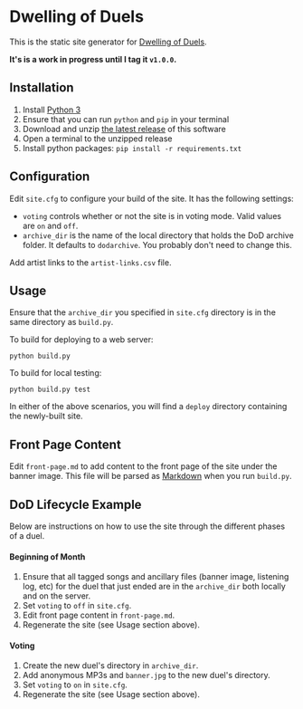# Dwelling of Duels

This is the static site generator for [Dwelling of Duels].

**It's is a work in progress until I tag it `v1.0.0`.**

## Installation

1. Install [Python 3]
2. Ensure that you can run `python` and `pip` in your terminal
3. Download and unzip [the latest release] of this software
4. Open a terminal to the unzipped release
5. Install python packages: `pip install -r requirements.txt`

## Configuration

Edit `site.cfg` to configure your build of the site. It has the following
settings:

- `voting` controls whether or not the site is in voting mode. Valid values are
`on` and `off`.
- `archive_dir` is the name of the local directory that holds the DoD archive
folder. It defaults to `dodarchive`. You probably don't need to change this.

Add artist links to the `artist-links.csv` file.

## Usage

Ensure that the `archive_dir` you specified in `site.cfg` directory is in the
same directory as `build.py`.

To build for deploying to a web server:

`python build.py`

To build for local testing:

`python build.py test`

In either of the above scenarios, you will find a `deploy` directory containing
the newly-built site.

## Front Page Content

Edit `front-page.md` to add content to the front page of the site under the
banner image. This file will be parsed as [Markdown] when you run `build.py`.

## DoD Lifecycle Example

Below are instructions on how to use the site through the different phases of
a duel.

#### Beginning of Month

1. Ensure that all tagged songs and ancillary files (banner image, listening
   log, etc) for the duel that just ended are in the `archive_dir` both locally
   and on the server.
2. Set `voting` to `off` in `site.cfg`.
3. Edit front page content in `front-page.md`.
4. Regenerate the site (see Usage section above).

#### Voting

1. Create the new duel's directory in `archive_dir`.
2. Add anonymous MP3s and `banner.jpg` to the new duel's directory.
3. Set `voting` to `on` in `site.cfg`.
4. Regenerate the site (see Usage section above).

[Dwelling of Duels]: http://dwellingofduels.net/
[Python 3]: https://www.python.org/
[the latest release]: https://github.com/adamzap/dwelling-of-duels/releases/latest
[Markdown]: https://daringfireball.net/projects/markdown/syntax

